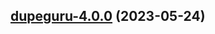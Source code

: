

## [dupeguru-4.0.0](https://github.com/succelle/charts/compare/dupeguru-3.0.10...dupeguru-4.0.0) (2023-05-24)

